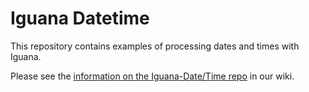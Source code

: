 <h1>Iguana Datetime</h1>

This repository contains examples of processing dates and times with Iguana.  

Please see the <a href="http://help.interfaceware.com/category/building-interfaces/repositories/builtin-iguana-datetime">information on the Iguana-Date/Time repo</a> in our wiki.

